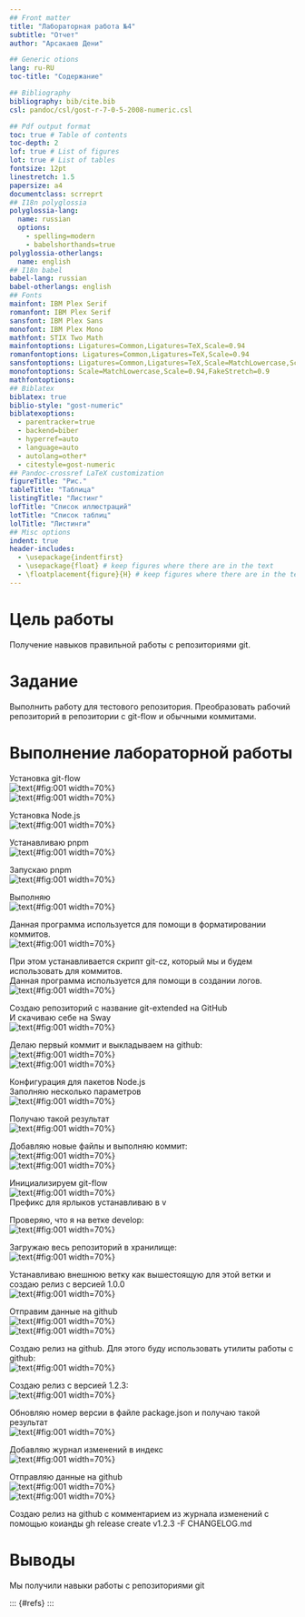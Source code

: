 ```yaml
---
## Front matter
title: "Лабораторная работа №4"
subtitle: "Отчет"
author: "Арсакаев Дени"

## Generic otions
lang: ru-RU
toc-title: "Содержание"

## Bibliography
bibliography: bib/cite.bib
csl: pandoc/csl/gost-r-7-0-5-2008-numeric.csl

## Pdf output format
toc: true # Table of contents
toc-depth: 2
lof: true # List of figures
lot: true # List of tables
fontsize: 12pt
linestretch: 1.5
papersize: a4
documentclass: scrreprt
## I18n polyglossia
polyglossia-lang:
  name: russian
  options:
	- spelling=modern
	- babelshorthands=true
polyglossia-otherlangs:
  name: english
## I18n babel
babel-lang: russian
babel-otherlangs: english
## Fonts
mainfont: IBM Plex Serif
romanfont: IBM Plex Serif
sansfont: IBM Plex Sans
monofont: IBM Plex Mono
mathfont: STIX Two Math
mainfontoptions: Ligatures=Common,Ligatures=TeX,Scale=0.94
romanfontoptions: Ligatures=Common,Ligatures=TeX,Scale=0.94
sansfontoptions: Ligatures=Common,Ligatures=TeX,Scale=MatchLowercase,Scale=0.94
monofontoptions: Scale=MatchLowercase,Scale=0.94,FakeStretch=0.9
mathfontoptions:
## Biblatex
biblatex: true
biblio-style: "gost-numeric"
biblatexoptions:
  - parentracker=true
  - backend=biber
  - hyperref=auto
  - language=auto
  - autolang=other*
  - citestyle=gost-numeric
## Pandoc-crossref LaTeX customization
figureTitle: "Рис."
tableTitle: "Таблица"
listingTitle: "Листинг"
lofTitle: "Список иллюстраций"
lotTitle: "Список таблиц"
lolTitle: "Листинги"
## Misc options
indent: true
header-includes:
  - \usepackage{indentfirst}
  - \usepackage{float} # keep figures where there are in the text
  - \floatplacement{figure}{H} # keep figures where there are in the text
---
```


# Цель работы
Получение навыков правильной работы с репозиториями git.  



# Задание

Выполнить работу для тестового репозитория. Преобразовать рабочий репозиторий в репозитории с git-flow и обычными коммитами.  


# Выполнение лабораторной работы
Установка git-flow  
![text](image/1.png){#fig:001 width=70%}  
![text](image/2.png){#fig:001 width=70%}  

Установка Node.js  
![text](image/3.png){#fig:001 width=70%}  

Устанавливаю pnpm  
 ![text](image/4.png){#fig:001 width=70%}  
 
Запускаю pnpm  
![text](image/5.png){#fig:001 width=70%}  

Выполняю  
![text](image/6.png){#fig:001 width=70%}  

Данная программа используется для помощи в форматировании коммитов.  
![text](image/7.png){#fig:001 width=70%}  

При этом устанавливается скрипт git-cz, который мы и будем использовать для коммитов.  
Данная программа используется для помощи в создании логов.  
![text](image/8.png){#fig:001 width=70%}  

Создаю репозиторий с название git-extended на GitHub  
И скачиваю себе на Sway  
![text](image/9.png){#fig:001 width=70%}  

Делаю первый коммит и выкладываем на github:  
![text](image/10.png){#fig:001 width=70%}  
![text](image/11.png){#fig:001 width=70%}  

Конфигурация для пакетов Node.js  
Заполняю несколько параметров  
![text](image/12.png){#fig:001 width=70%}   

Получаю такой результат  
![text](image/13.png){#fig:001 width=70%}  
 
 
Добавляю новые файлы и выполняю коммит:  
![text](image/14.png){#fig:001 width=70%}  
![text](image/15.png){#fig:001 width=70%}  

Инициализируем git-flow   
![text](image/16.png){#fig:001 width=70%}  
Префикс для ярлыков устанавливаю в v  

Проверяю, что я на ветке develop:  
![text](image/17.png){#fig:001 width=70%}  

Загружаю весь репозиторий в хранилище:  
![text](image/18.png){#fig:001 width=70%}  

Устанавливаю внешнюю ветку как вышестоящую для этой ветки и создаю релиз с версией 1.0.0  
![text](image/19.png){#fig:001 width=70%}  
   
Отправим данные на github  
![text](image/20.png){#fig:001 width=70%}  
![text](image/21.png){#fig:001 width=70%}  
 
Создаю релиз на github. Для этого буду использовать утилиты работы с github:  
![text](image/22.png){#fig:001 width=70%}  

Создаю релиз с версией 1.2.3:  
![text](image/23.png){#fig:001 width=70%}  

Обновляю номер версии в файле package.json и получаю такой результат  
![text](image/24.png){#fig:001 width=70%}  

Добавляю журнал изменений в индекс  
![text](image/25.png){#fig:001 width=70%}  

Отправляю данные на github   
![text](image/26.png){#fig:001 width=70%}  
![text](image/27.png){#fig:001 width=70%}  

Создаю релиз на github с комментарием из журнала изменений с помощью коианды gh release create v1.2.3 -F CHANGELOG.md  


# Выводы

Мы получили навыки работы с репозиториями git


::: {#refs}
:::

